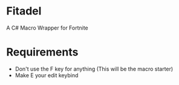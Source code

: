 # Fitadel
A C# Macro Wrapper for Fortnite

# Requirements
* Don't use the F key for anything (This will be the macro starter)
* Make E your edit keybind
